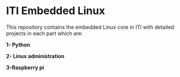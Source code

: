  # ITI Embedded Linux
 This repository contains the embedded Linux core  in ITI with detailed  projects in each part which are: 
 
**1- Python**

**2- Linux administration** 

 **3-Raspberry pi**
